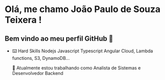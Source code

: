 # Olá, me chamo João Paulo de Souza Teixera ! 
## Bem vindo ao meu perfil GitHub 👋

- ⌨️ Hard Skills
  Nodejs
  Javascript
  Typescript
  Angular 
  Cloud, Lambda functions, S3, DynamoDB...
  
  
  🔭 Atualmente estou trabalhando como Analista de Sistemas e Desenvolvedor Backend

